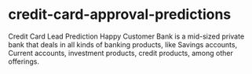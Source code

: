 # credit-card-approval-predictions
Credit Card Lead Prediction Happy Customer Bank is a mid-sized private bank that deals in all kinds of banking products, like Savings accounts, Current accounts, investment products, credit products, among other offerings.
